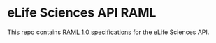 eLife Sciences API RAML
=======================

This repo contains [RAML 1.0 specifications](https://github.com/raml-org/raml-spec/blob/master/versions/raml-10/raml-10.md) for the eLife Sciences API.
